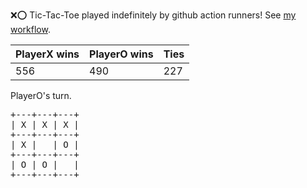 :x::o: Tic-Tac-Toe played indefinitely by github action runners! See [my workflow](.github/workflows/play.yaml).

|PlayerX wins|PlayerO wins|Ties|
|-|-|-|
|556|490|227|

PlayerO's turn.

<pre>
+---+---+---+
| X | X | X |
+---+---+---+
| X |   | O |
+---+---+---+
| O | O |   |
+---+---+---+
</pre>